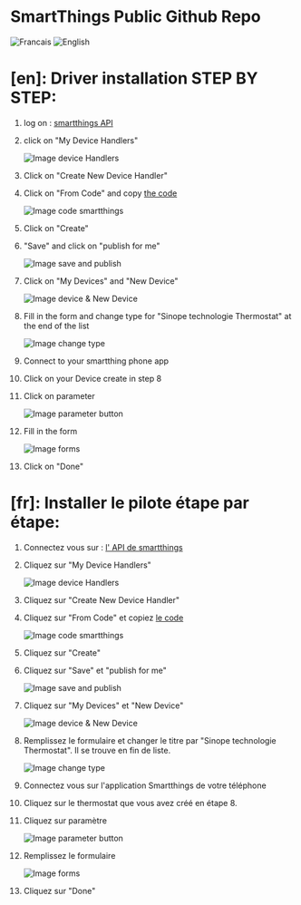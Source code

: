 # SmartThings Public Github Repo

![Francais](/fr/)
![English](/en/)


[en]: Driver installation STEP BY STEP:
========================================

1. log on : [smartthings API](https://graph.api.smartthings.com/ide/devices)

2. click on "My Device Handlers"

	![Image device Handlers](https://github.com/sinopetechnologies/pictures_readme/blob/master/deviceHandler.PNG)

3. Click on "Create New Device Handler"

4. Click on "From Code" and copy [the code](https://github.com/sinopetechnologies/smartThings/blob/master/driver_device_thermostat.groovy)

	![Image code smartthings](https://github.com/sinopetechnologies/pictures_readme/blob/master/copy_code.PNG)

5. Click on "Create"

6. "Save" and click on "publish for me" 

	![Image save and publish](https://github.com/sinopetechnologies/pictures_readme/blob/master/save%26publish.PNG)

7. Click on "My Devices" and "New Device"

	![Image device & New Device](https://github.com/sinopetechnologies/pictures_readme/blob/master/new_device.PNG)

8. Fill in the form  and change type for "Sinope technologie Thermostat" at the end of the list

	![Image change type](https://github.com/sinopetechnologies/pictures_readme/blob/master/type.PNG)

9. Connect to your smartthing phone app

10. Click on your Device create in step 8 

11. Click on parameter

	![Image parameter button](https://github.com/sinopetechnologies/pictures_readme/blob/master/apps_sinope.png)

12. Fill in the form

	![Image forms](https://github.com/sinopetechnologies/pictures_readme/blob/master/forms.png)

13. Click on "Done"


[fr]: Installer le pilote étape par étape:
==========================================

1. Connectez vous sur : [l' API de smartthings ](https://graph.api.smartthings.com/ide/devices)

2. Cliquez sur "My Device Handlers"

	![Image device Handlers](https://github.com/sinopetechnologies/pictures_readme/blob/master/deviceHandler.PNG)

3. Cliquez sur "Create New Device Handler"

4. Cliquez sur "From Code" et copiez [le code](https://github.com/sinopetechnologies/smartThings/blob/master/driver_device_thermostat.groovy)

	![Image code smartthings](https://github.com/sinopetechnologies/pictures_readme/blob/master/copy_code.PNG)

5. Cliquez sur "Create"

6. Cliquez sur "Save" et "publish for me" 

	![Image save and publish](https://github.com/sinopetechnologies/pictures_readme/blob/master/save%26publish.PNG)

7. Cliquez sur "My Devices" et "New Device"

	![Image device & New Device](https://github.com/sinopetechnologies/pictures_readme/blob/master/new_device.PNG)

8. Remplissez le formulaire et changer le titre par "Sinope technologie Thermostat". Il se trouve en fin de liste.

	![Image change type](https://github.com/sinopetechnologies/pictures_readme/blob/master/type.PNG)

9. Connectez vous sur l'application Smartthings de votre téléphone

10. Cliquez sur le thermostat que vous avez créé en étape 8.

11. Cliquez sur paramètre

	![Image parameter button](https://github.com/sinopetechnologies/pictures_readme/blob/master/apps_sinope.png)

12. Remplissez le formulaire

	![Image forms](https://github.com/sinopetechnologies/pictures_readme/blob/master/forms.png)

13. Cliquez sur "Done"
